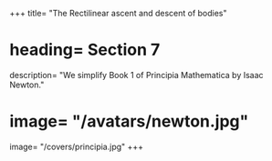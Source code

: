 +++
title= "The Rectilinear ascent and descent of bodies"
# heading= Section 7
description= "We simplify Book 1 of  Principia Mathematica by Isaac Newton."
# image= "/avatars/newton.jpg"
image= "/covers/principia.jpg"
+++
